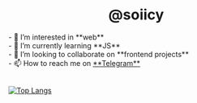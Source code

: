 <h1 align="center">@soiicy</h1>
- 👀 I’m interested in **web** <br/>
- 🌱 I’m currently learning **JS** <br/>
- 💞️ I’m looking to collaborate on **frontend projects** <br/>
- 📫 How to reach me on <a href="https://t.me/sooicyy" target="_blank">**Telegram**<a> <br/>
<br/>

  
[![Top Langs](https://github-readme-stats.vercel.app/api/top-langs/?username=soiicy&layout=compact)](https://github.com/anuraghazra/github-readme-stats)

